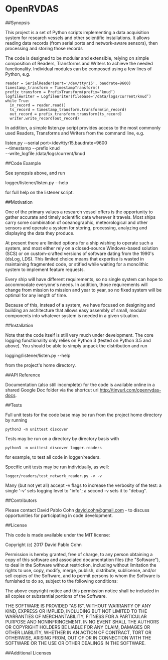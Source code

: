 # OpenRVDAS

##Synopsis

This project is a set of Python scripts implementing a data
acquisition system for research vessels and other scientific
installations. It allows reading data records (from serial ports and
network-aware sensors), then processing and storing those records

The code is designed to be modular and extensible, relying on simple
composition of Readers, Transforms and Writers to achieve the needed
functionality. Individual modules can be composed using a few lines of
Python, e.g.

    reader = SerialReader(port='/dev/ttyr15', baudrate=9600)
    timestamp_transform = TimestampTransform()
    prefix_transform = PrefixTransform(prefix=‘knud’)
    logfilewriter = LogfileWriter(filebase=‘/data/logs/current/knud’)
    while True:
      in_record = reader.read()
      ts_record = timestamp_transform.transform(in_record)
      out_record = prefix_transform.transform(ts_record)
      writer.write_record(out_record)

In addition, a simple listen.py script provides access to the most
commonly used Readers, Transforms and Writers from the command line,
e.g.

listen.py --serial port=/dev/ttyr15,baudrate=9600 \
    --timestamp --prefix knud \
    --write_logfile /data/logs/current/knud

##Code Example

See synopsis above, and run

  logger/listener/listen.py --help

for full help on the listener script.

##Motivation

One of the primary values a research vessel offers is the opportunity
to gather accurate and timely scientific data wherever it
travels. Most ships carry some combination of oceanographic,
meteorological and other sensors and operate a system for storing,
processing, analyzing and displaying the data they produce.

At present there are limited options for a ship wishing to operate
such a system, and most either rely on a closed-source Windows-based
solution (SCS) or on custom-crafted versions of software dating from
the 1990's (dsLog, LDS). This limited choice means that expertise is
wasted in maintaining fragmented code, or stifled while waiting for a
monolithic system to implement feature requests.

Every ship will have different requirements, so no single system can
hope to accommodate everyone's needs. In addition, those requirements
will change from mission to mission and year to year, so no fixed
system will be optimal for any length of time.

Because of this, instead of a system, we have focused on designing and
building an architecture that allows easy assembly of small, modular
components into whatever system is needed in a given situation.

##Installation

Note that the code itself is still very much under development. The
core logging functionality only relies on Python 3 (tested on Python
3.5 and above). You should be able to simply unpack the distribution
and run

  logging/listener/listen.py --help

from the project's home directory.


##API Reference

Documentation (also still incomplete) for the code is available online
in a shared Google Doc folder via the shortcut url
http://tinyurl.com/openrvdas-docs.

##Tests

Full unit tests for the code base may be run from the project home
directory by running

    python3 -m unittest discover

Tests may be run on a directory by directory basis with

    python3 -m unittest discover logger.readers

for example, to test all code in logger/readers.

Specific unit tests may be run individually, as well:

    logger/readers/test_network_reader.py -v -v

Many (but not yet all) accept -v flags to increase the verbosity of
the test: a single '-v' sets logging level to "info"; a second -v sets
it to "debug".

##Contributors

Please contact David Pablo Cohn <david.cohn@gmail.com> - to discuss
opportunities for participating in code development.

##License

This code is made available under the MIT license:

Copyright (c) 2017 David Pablo Cohn

Permission is hereby granted, free of charge, to any person obtaining a copy
of this software and associated documentation files (the "Software"), to deal
in the Software without restriction, including without limitation the rights
to use, copy, modify, merge, publish, distribute, sublicense, and/or sell
copies of the Software, and to permit persons to whom the Software is
furnished to do so, subject to the following conditions:

The above copyright notice and this permission notice shall be included in all
copies or substantial portions of the Software.

THE SOFTWARE IS PROVIDED "AS IS", WITHOUT WARRANTY OF ANY KIND, EXPRESS OR
IMPLIED, INCLUDING BUT NOT LIMITED TO THE WARRANTIES OF MERCHANTABILITY,
FITNESS FOR A PARTICULAR PURPOSE AND NONINFRINGEMENT. IN NO EVENT SHALL THE
AUTHORS OR COPYRIGHT HOLDERS BE LIABLE FOR ANY CLAIM, DAMAGES OR OTHER
LIABILITY, WHETHER IN AN ACTION OF CONTRACT, TORT OR OTHERWISE, ARISING FROM,
OUT OF OR IN CONNECTION WITH THE SOFTWARE OR THE USE OR OTHER DEALINGS IN THE
SOFTWARE.

##Additional Licenses
